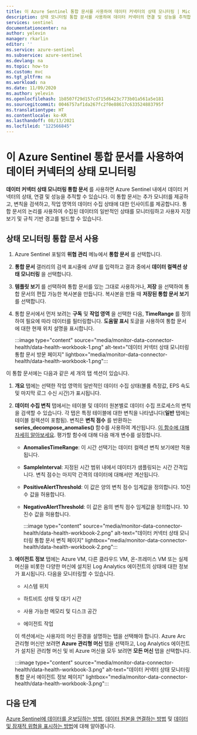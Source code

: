 ```yaml
---
title: 이 Azure Sentinel 통합 문서를 사용하여 데이터 커넥터의 상태 모니터링 | Microsoft Docs
description: 상태 모니터링 통합 문서를 사용하여 데이터 커넥터의 연결 및 성능을 추적합니다.
services: sentinel
documentationcenter: na
author: yelevin
manager: rkarlin
editor: ''
ms.service: azure-sentinel
ms.subservice: azure-sentinel
ms.devlang: na
ms.topic: how-to
ms.custom: mvc
ms.tgt_pltfrm: na
ms.workload: na
ms.date: 11/09/2020
ms.author: yelevin
ms.openlocfilehash: 1b8507f29d157cd715d6423c773b01a561a5e181
ms.sourcegitcommit: 0046757af1da267fc2f0e88617c633524883795f
ms.translationtype: HT
ms.contentlocale: ko-KR
ms.lasthandoff: 08/13/2021
ms.locfileid: "122566845"
---
```

# <a name="monitor-the-health-of-your-data-connectors-with-this-azure-sentinel-workbook"></a>이 Azure Sentinel 통합 문서를 사용하여 데이터 커넥터의 상태 모니터링

**데이터 커넥터 상태 모니터링 통합 문서** 를 사용하면 Azure Sentinel 내에서 데이터 커넥터의 상태, 연결 및 성능을 추적할 수 있습니다. 이 통합 문서는 추가 모니터를 제공하고, 변칙을 검색하고, 작업 영역의 데이터 수집 상태에 대한 인사이트를 제공합니다. 통합 문서의 논리를 사용하여 수집된 데이터의 일반적인 상태를 모니터링하고 사용자 지정 보기 및 규칙 기반 경고를 빌드할 수 있습니다.

## <a name="use-the-health-monitoring-workbook"></a>상태 모니터링 통합 문서 사용

1. Azure Sentinel 포털의 **위협 관리** 메뉴에서 **통합 문서** 를 선택합니다.

1. **통합 문서** 갤러리의 검색 표시줄에 *상태* 를 입력하고 결과 중에서 **데이터 컬렉션 상태 모니터링** 을 선택합니다.

1. **템플릿 보기** 를 선택하여 통합 문서를 있는 그대로 사용하거나, **저장** 을 선택하여 통합 문서의 편집 가능한 복사본을 만듭니다. 복사본을 만들 때 **저장된 통합 문서 보기** 를 선택합니다.

1. 통합 문서에서 먼저 보려는 **구독** 및 **작업 영역** 을 선택한 다음, **TimeRange** 를 정의하여 필요에 따라 데이터를 필터링합니다. **도움말 표시** 토글을 사용하여 통합 문서에 대한 현재 위치 설명을 표시합니다.

    :::image type="content" source="media/monitor-data-connector-health/data-health-workbook-1.png" alt-text="데이터 커넥터 상태 모니터링 통합 문서 방문 페이지" lightbox="media/monitor-data-connector-health/data-health-workbook-1.png":::

이 통합 문서에는 다음과 같은 세 개의 탭 섹션이 있습니다.

1. **개요** 탭에는 선택한 작업 영역의 일반적인 데이터 수집 상태(볼륨 측정값, EPS 속도 및 마지막 로그 수신 시간)가 표시됩니다.

1. **데이터 수집 변칙** 탭에서는 테이블 및 데이터 원본별로 데이터 수집 프로세스의 변칙을 검색할 수 있습니다. 각 탭은 특정 테이블에 대한 변칙을 나타냅니다(**일반** 탭에는 테이블 컬렉션이 포함됨). 변칙은 **변칙 점수** 를 반환하는 **series_decompose_anomalies()** 함수를 사용하여 계산됩니다. [이 함수에 대해 자세히 알아보세요](/azure/data-explorer/kusto/query/series-decompose-anomaliesfunction?WT.mc_id=Portal-fx). 평가할 함수에 대해 다음 매개 변수를 설정합니다.

    - **AnomaliesTimeRange**: 이 시간 선택기는 데이터 컬렉션 변칙 보기에만 적용됩니다.
    - **SampleInterval**: 지정된 시간 범위 내에서 데이터가 샘플링되는 시간 간격입니다. 변칙 점수는 마지막 간격의 데이터에 대해서만 계산됩니다.
    - **PositiveAlertThreshold**: 이 값은 양의 변칙 점수 임계값을 정의합니다. 10진수 값을 허용합니다.
    - **NegativeAlertThreshold**: 이 값은 음의 변칙 점수 임계값을 정의합니다. 10진수 값을 허용합니다.

        :::image type="content" source="media/monitor-data-connector-health/data-health-workbook-2.png" alt-text="데이터 커넥터 상태 모니터링 통합 문서 변칙 페이지" lightbox="media/monitor-data-connector-health/data-health-workbook-2.png":::

1. **에이전트 정보** 탭에는 Azure VM, 다른 클라우드 VM, 온-프레미스 VM 또는 실제 머신을 비롯한 다양한 머신에 설치된 Log Analytics 에이전트의 상태에 대한 정보가 표시됩니다. 다음을 모니터링할 수 있습니다.

   - 시스템 위치

   - 하트비트 상태 및 대기 시간

   - 사용 가능한 메모리 및 디스크 공간

   - 에이전트 작업

    이 섹션에서는 사용자의 머신 환경을 설명하는 탭을 선택해야 합니다. Azure Arc 관리형 머신만 보려면 **Azure 관리형 머신** 탭을 선택하고, Log Analytics 에이전트가 설치된 관리형 머신 및 비 Azure 머신을 모두 보려면 **모든 머신** 탭을 선택합니다.

    :::image type="content" source="media/monitor-data-connector-health/data-health-workbook-3.png" alt-text="데이터 커넥터 상태 모니터링 통합 문서 에이전트 정보 페이지" lightbox="media/monitor-data-connector-health/data-health-workbook-3.png":::

## <a name="next-steps"></a>다음 단계
[Azure Sentinel에 데이터를 온보딩하는 방법](quickstart-onboard.md), [데이터 원본을 연결하는 방법](connect-data-sources.md) 및 [데이터 및 잠재적 위협을 표시하는 방법](get-visibility.md)에 대해 알아봅니다.